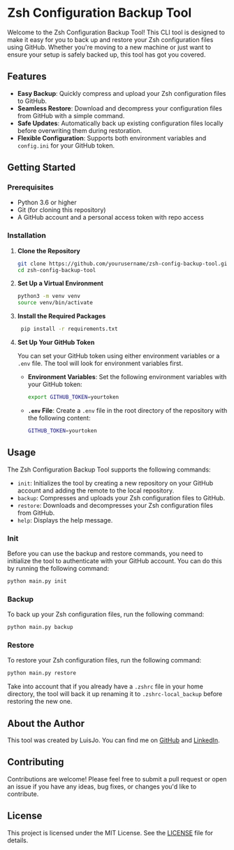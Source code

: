 # Zsh Configuration Backup Tool

Welcome to the Zsh Configuration Backup Tool! This CLI tool is designed to make it easy for you to back up and restore your Zsh configuration files using GitHub. Whether you're moving to a new machine or just want to ensure your setup is safely backed up, this tool has got you covered.

## Features

- **Easy Backup**: Quickly compress and upload your Zsh configuration files to GitHub.
- **Seamless Restore**: Download and decompress your configuration files from GitHub with a simple command.
- **Safe Updates**: Automatically back up existing configuration files locally before overwriting them during restoration.
- **Flexible Configuration**: Supports both environment variables and `config.ini` for your GitHub token.

## Getting Started

### Prerequisites

- Python 3.6 or higher
- Git (for cloning this repository)
- A GitHub account and a personal access token with repo access

### Installation

1. **Clone the Repository**

   ```bash
   git clone https://github.com/yourusername/zsh-config-backup-tool.git
   cd zsh-config-backup-tool

2. **Set Up a Virtual Environment**

   ```bash
   python3 -m venv venv
   source venv/bin/activate
   
3. **Install the Required Packages**

   ```bash
    pip install -r requirements.txt
   
4. **Set Up Your GitHub Token**
    
   You can set your GitHub token using either environment variables or a `.env` file. The tool will look for environment variables first.

   - **Environment Variables**: Set the following environment variables with your GitHub token:

     ```bash
     export GITHUB_TOKEN=yourtoken
     ```

   - **`.env` File**: Create a `.env` file in the root directory of the repository with the following content:

     ```bash
     GITHUB_TOKEN=yourtoken
     ```

## Usage

The Zsh Configuration Backup Tool supports the following commands:

- `init`: Initializes the tool by creating a new repository on your GitHub account and adding the remote to the local repository.
- `backup`: Compresses and uploads your Zsh configuration files to GitHub.
- `restore`: Downloads and decompresses your Zsh configuration files from GitHub.
- `help`: Displays the help message.


### Init

Before you can use the backup and restore commands, you need to initialize the tool to authenticate with your GitHub account. You can do this by running the following command:

```bash
python main.py init
```

### Backup

To back up your Zsh configuration files, run the following command:

```bash
python main.py backup
```

### Restore

To restore your Zsh configuration files, run the following command:

```bash
python main.py restore
```

Take into account that if you already have a `.zshrc` file in your home directory, the tool will back it up renaming it to `.zshrc-local_backup` before restoring the new one.


## About the Author

This tool was created by LuisJo. You can find me on [GitHub](https://github.com/luisjorp) and [LinkedIn](https://www.linkedin.com/in/luisjorp/).

## Contributing

Contributions are welcome! Please feel free to submit a pull request or open an issue if you have any ideas, bug fixes, or changes you'd like to contribute.

## License

This project is licensed under the MIT License. See the [LICENSE](https://github.com/luisjorp/zsh-config-sync?tab=MIT-1-ov-file#readme) file for details.
